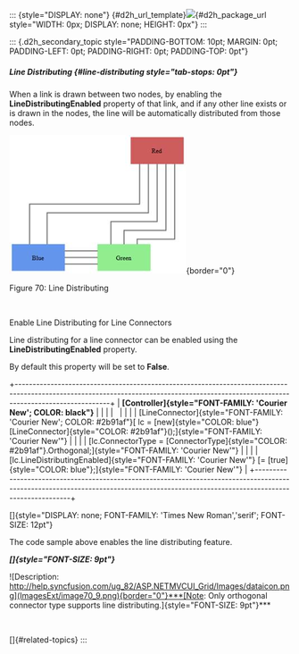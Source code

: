 ::: {style="DISPLAY: none"}
[](ms-xhelp:///?Id=d2h_url_template){#d2h_url_template}![](!package_url!){#d2h_package_url style="WIDTH: 0px; DISPLAY: none; HEIGHT: 0px"}
:::

::: {.d2h_secondary_topic style="PADDING-BOTTOM: 10pt; MARGIN: 0pt; PADDING-LEFT: 0pt; PADDING-RIGHT: 0pt; PADDING-TOP: 0pt"}
##### Line Distributing {#line-distributing style="tab-stops: 0pt"}

When a link is drawn between two nodes, by enabling the **LineDistributingEnabled** property of that link, and if any other line exists or is drawn in the nodes, the line will be automatically distributed from those nodes.

![Description: C:\\Users\\prakashs\\Desktop\\LineDistributing1.png](ImagesExt/image70_75.jpg){border="0"}

Figure 70: Line Distributing

 

Enable Line Distributing for Line Connectors

Line distributing for a line connector can be enabled using the **LineDistributingEnabled** property.

By default this property will be set to **False**.

+--------------------------------------------------------------------------------------------------------------------------------------------------------------------------------------+
| **[Controller]{style="FONT-FAMILY: 'Courier New'; COLOR: black"}**                                                                                                                   |
|                                                                                                                                                                                      |
|                                                                                                                                                                                      |
|                                                                                                                                                                                      |
| [LineConnector]{style="FONT-FAMILY: 'Courier New'; COLOR: #2b91af"}[ lc = [new]{style="COLOR: blue"} [LineConnector]{style="COLOR: #2b91af"}();]{style="FONT-FAMILY: 'Courier New'"} |
|                                                                                                                                                                                      |
| [lc.ConnectorType = [ConnectorType]{style="COLOR: #2b91af"}.Orthogonal;]{style="FONT-FAMILY: 'Courier New'"}                                                                         |
|                                                                                                                                                                                      |
| [lc.LineDistributingEnabled]{style="FONT-FAMILY: 'Courier New'"} [= [true]{style="COLOR: blue"};]{style="FONT-FAMILY: 'Courier New'"}                                                |
+--------------------------------------------------------------------------------------------------------------------------------------------------------------------------------------+

[]{style="DISPLAY: none; FONT-FAMILY: 'Times New Roman','serif'; FONT-SIZE: 12pt"} 

The code sample above enables the line distributing feature.

***[]{style="FONT-SIZE: 9pt"}*** 

![Description: http://help.syncfusion.com/ug_82/ASP.NETMVCUI_Grid/Images/dataicon.png](ImagesExt/image70_9.png){border="0"}***[Note: Only orthogonal connector type supports line distributing.]{style="FONT-SIZE: 9pt"}***

 

[]{#related-topics}
:::

